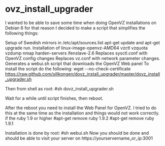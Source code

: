 ovz_install_upgrader
====================
I wanted to be able to save some time when doing OpenVZ installations on Debian 6 for that reason I decided to make a script that simplifies the following things:

Setup of Swedish mirrors in /etc/apt/sources.list
apt-get update and apt-get upgrade run.
Installation of linux-image-openvz-AMD64 vzctl vzquota vzdump nmap harden-servers ifenslave-2.6
Replaces sysctl.conf with OpenVZ config changes
Replaces vz.conf with network parameter changes.
Generates a webui.sh script that downloads the OpenVZ Web panel
To install the script do the following: wget --no-check-certificate https://raw.github.com/sillkongen/dovz_install_upgrader/master/dovz_install_upgrader.sh

Then from shell as root: #sh dovz_install_upgrader.sh

Wait for a while until script finishes, then reboot.

After the reboot you need to install the Web Panel for OpenVZ. I tried to do this at the same time as the installation and things would not work correctly.
if the ruby 1.9 or higher 
#apt-get remove ruby 1.9.2
#apt-get remove ruby 1.9.1

Installation is done by root: #sh webui.sh
Now you should be done and should be able to visit your server on https://yourservername_or_ip:3001
